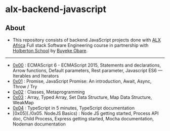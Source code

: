 # alx-backend-javascript

## About

- This repository consists of backend JavaScript projects done with [ALX Africa](https://www.alxafrica.com/) Full stack Software Engineering course in partnership with [Holberton School](https://www.holbertonschool.com/) by [Buyeke Obare](https://github.com/buyekeobare).

---

- [0x00](./0x00-ES6_basic) : ECMAScript 6 - ECMAScript 2015, Statements and declarations, Arrow functions, Default parameters, Rest parameter, Javascript ES6 — Iterables and Iterators
- [0x01](./0x01-ES6_promise) : Promise, JavaScript Promise: An introduction, Await, Async, Throw / Try
- [0x02](./0x02-ES6_classes) : Classes, Metaprogramming 
- [0x03](./0x03-ES6_data_manipulation) : Array, Typed Array, Set Data Structure, Map Data Structure, WeakMap
- [0x04](./0x04-TypeScript) : TypeScript in 5 minutes, TypeScript documentation
- [0x05](./0x05. NodeJS Basics) : Node JS getting started, Process API doc, Child Process, Express getting started, Mocha documentation, Nodeman documentation 

